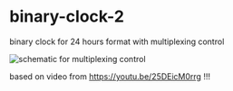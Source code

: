 # binary-clock-2
binary clock for 24 hours format with multiplexing control

![schematic for multiplexing control](http://oi62.tinypic.com/53s0f6.jpg)

based on video from https://youtu.be/25DEicM0rrg !!!
